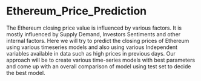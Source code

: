 # Ethereum_Price_Prediction
The Ethereum closing price value is influenced by various factors. It is mostly influenced by Supply Demand, Investors Sentiments and other internal factors. Here we will try to predict the closing prices of Ethereum using various timeseries models and also using various Independent variables available in data such as high prices in previous days. Our approach will be to create various time-series models with best parameters and come up with an overall comparison of model using test set to decide the best model.
